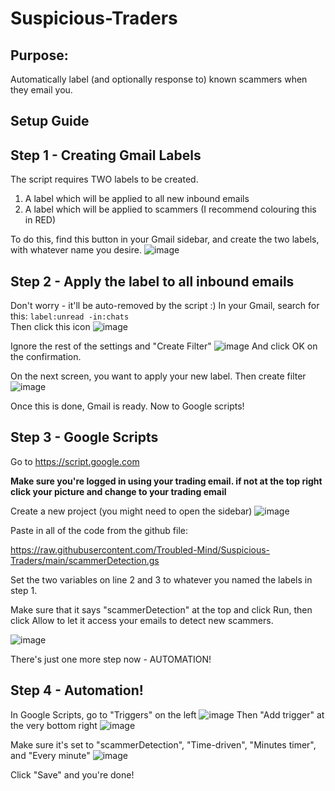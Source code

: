 # Suspicious-Traders

## Purpose: 
Automatically label (and optionally response to) known scammers when they email you.


## Setup Guide

## Step 1 - Creating Gmail Labels
The script requires TWO labels to be created.
1. A label which will be applied to all new inbound emails 
2. A label which will be applied to scammers (I recommend colouring this in RED)

To do this, find this button in your Gmail sidebar, and create the two labels, with whatever name you desire.
![image](https://user-images.githubusercontent.com/102833637/161351269-e3fdfecf-a5ca-45c5-a3ab-7d2a89d3d317.png)

## Step 2 - Apply the label to all inbound emails
Don't worry - it'll be auto-removed by the script :) 
In your Gmail, search for this:
`label:unread -in:chats `    
Then click this icon 
![image](https://user-images.githubusercontent.com/102833637/161351398-e9d2a428-4277-40dd-a0dd-004350a6b5e8.png)

Ignore the rest of the settings and "Create Filter"
![image](https://user-images.githubusercontent.com/102833637/161351423-eec38130-12a2-4540-b86e-3bbb6ed912b8.png)
And click OK on the confirmation.

On the next screen, you want to apply your new label.
Then create filter
![image](https://user-images.githubusercontent.com/102833637/161351463-a6c94da1-6dee-4c7a-a722-599330504c53.png)


Once this is done, Gmail is ready. Now to Google scripts!

## Step 3 - Google Scripts
Go to https://script.google.com

**Make sure you're logged in using your trading email. if not at the top right click your picture and change to your trading email**

Create a new project (you might need to open the sidebar)
![image](https://user-images.githubusercontent.com/102833637/161351610-0a9f223f-71c5-446a-bd32-556035a75171.png)

Paste in all of the code from the github file:

https://raw.githubusercontent.com/Troubled-Mind/Suspicious-Traders/main/scammerDetection.gs

Set the two variables on line 2 and 3 to whatever you named the labels in step 1.

Make sure that it says "scammerDetection" at the top and click Run, then click Allow to let it access your emails to detect new scammers.

![image](https://user-images.githubusercontent.com/102833637/161351769-83a4f619-861a-4878-add8-9a7459707b14.png)

There's just one more step now - AUTOMATION!

## Step 4 - Automation!
In Google Scripts, go to "Triggers" on the left
![image](https://user-images.githubusercontent.com/102833637/161351968-17dafa3d-d688-464b-9ed1-2f3bf17b4131.png)
Then "Add trigger" at the very bottom right
![image](https://user-images.githubusercontent.com/102833637/161351990-baca61c2-8906-42ce-bf03-5932024b69dd.png)


Make sure it's set to "scammerDetection", "Time-driven", "Minutes timer", and "Every minute"
![image](https://user-images.githubusercontent.com/102833637/161352012-448fdcb8-23e3-4462-9239-b0e19427a5fa.png)


Click "Save" and you're done!

